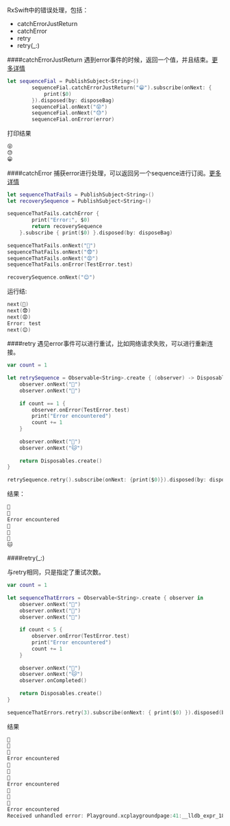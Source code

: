 RxSwift中的错误处理，包括：

- catchErrorJustReturn
- catchError
- retry
- retry(_:)

####catchErrorJustReturn
遇到error事件的时候，返回一个值，并且结束。[更多详情](http://reactivex.io/documentation/operators/catch.html)
```swift
let sequenceFial = PublishSubject<String>()
        sequenceFial.catchErrorJustReturn("😁").subscribe(onNext: {
            print($0)
        }).disposed(by: disposeBag)
        sequenceFial.onNext("😝")
        sequenceFial.onNext("😓")
        sequenceFial.onError(error)
```
打印结果
```swift
😝
😓
😁
```

####catchError
捕获error进行处理，可以返回另一个sequence进行订阅。[更多详情](http://reactivex.io/documentation/operators/catch.html)
```swift
let sequenceThatFails = PublishSubject<String>()
let recoverySequence = PublishSubject<String>()
    
sequenceThatFails.catchError {
        print("Error:", $0)
        return recoverySequence
    }.subscribe { print($0) }.disposed(by: disposeBag)
    
sequenceThatFails.onNext("😬")
sequenceThatFails.onNext("😨")
sequenceThatFails.onNext("😡")
sequenceThatFails.onError(TestError.test)
    
recoverySequence.onNext("😊")
```
运行结:
```swift
next(😬)
next(😨)
next(😡)
Error: test
next(😊)
```
####retry
遇见error事件可以进行重试，比如网络请求失败，可以进行重新连接。
```swift
var count = 1
    
let retrySequence = Observable<String>.create { (observer) -> Disposable in
    observer.onNext("🍎")
    observer.onNext("🍐")
        
    if count == 1 {
        observer.onError(TestError.test)
        print("Error encountered")
        count += 1
    }
        
    observer.onNext("🐶")
    observer.onNext("🐱")
        
    return Disposables.create()
}
    
retrySequence.retry().subscribe(onNext: {print($0)}).disposed(by: disposeBag)
```
结果：
```swift
🍎
🍐
Error encountered
🍎
🍐
🐶
🐱
```

####retry(_:)

与retry相同，只是指定了重试次数。
```swift
var count = 1
    
let sequenceThatErrors = Observable<String>.create { observer in
    observer.onNext("🍎")
    observer.onNext("🍐")
    observer.onNext("🍊")
        
    if count < 5 {
        observer.onError(TestError.test)
        print("Error encountered")
        count += 1
    }
        
    observer.onNext("🐶")
    observer.onNext("🐱")
    observer.onCompleted()
        
    return Disposables.create()
}
    
sequenceThatErrors.retry(3).subscribe(onNext: { print($0) }).disposed(by: disposeBag)
```
结果
```swift
🍎
🍐
🍊
Error encountered
🍎
🍐
🍊
Error encountered
🍎
🍐
🍊
Error encountered
Received unhandled error: Playground.xcplaygroundpage:41:__lldb_expr_18 -> test
```
